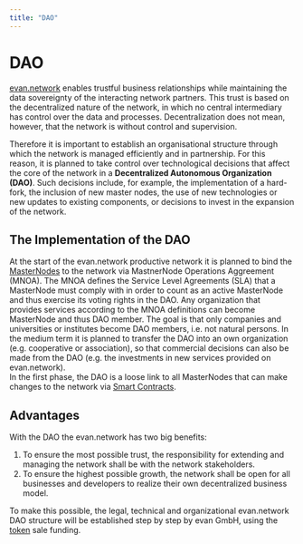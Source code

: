 ```yaml
---
title: "DAO"
---
```

# DAO
[evan.network](https://evan.network/) enables trustful business relationships while maintaining the data sovereignty of the interacting network partners. This trust is based on the decentralized nature of the network, in which no central intermediary has control over the data and processes. Decentralization does not mean, however, that the network is without control and supervision.

Therefore it is important to establish an organisational structure through which the network is managed efficiently and in partnership. For this reason, it is planned to take control over technological decisions that affect the core of the network in a **Decentralized Autonomous Organization (DAO)**. Such decisions include, for example, the implementation of a hard-fork, the inclusion of new master nodes, the use of new technologies or new updates to existing components, or decisions to invest in the expansion of the network. 

## The Implementation of the DAO
At the start of the evan.network productive network it is planned to bind the [MasterNodes](/doc/masternode) to the network via MastnerNode Operations Aggreement (MNOA). The MNOA defines the Service Level Agreements (SLA) that a MasterNode must comply with in order to count as an active MasterNode and thus exercise its voting rights in the DAO. Any organization that provides services according to the MNOA definitions can become MasterNode and thus DAO member. The goal is that only companies and universities or institutes become DAO members, i.e. not natural persons. In the medium term it is planned to transfer the DAO into an own organization (e.g. cooperative or association), so that commercial decisions can also be made from the DAO (e.g. the investments in new services provided on evan.network).  
In the first phase, the DAO is a loose link to all MasterNodes that can make changes to the network via [Smart Contracts](/dev/smart-contracts).

## Advantages
With the DAO the evan.network has two big benefits:
1. To ensure the most possible trust, the responsibility for extending and managing the network shall be with the network stakeholders.
2. To ensure the highest possible growth, the network shall be open for all businesses and developers to realize their own decentralized business model.

To make this possible, the legal, technical and organizational evan.network DAO structure will be established step by step by evan GmbH, using the [token](/dev/blockchain#eve---token) sale funding.

